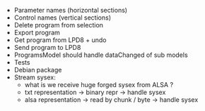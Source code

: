 - Parameter names (horizontal sections)
- Control names (vertical sections)
- Delete program from selection
- Export program
- Get program from LPD8 + undo
- Send program to LPD8
- ProgramsModel should handle dataChanged of sub models
- Tests
- Debian package
- Stream sysex:
  - what is we receive huge forged sysex from ALSA ?
  - txt representation -> binary repr -> handle sysex
  - alsa representation -> read by chunk / byte -> handle sysex
